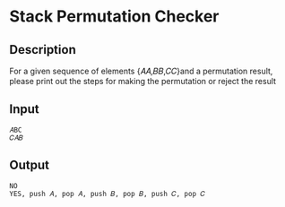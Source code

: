 # Stack Permutation Checker

## Description

For a given sequence of elements {𝐴𝐴,𝐵𝐵,𝐶𝐶}and a permutation result, please print out the steps for making the permutation or reject the result

## Input

```content
𝐴BC
𝐶𝐴𝐵
```

## Output

```content
NO
YES, push 𝐴, pop 𝐴, push 𝐵, pop 𝐵, push 𝐶, pop 𝐶
```
